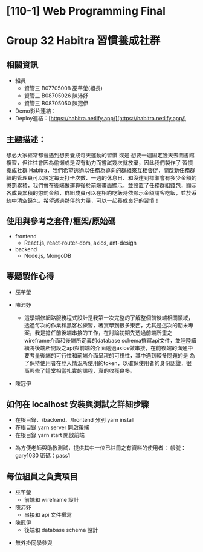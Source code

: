 # [110-1] Web Programming Final
# Group 32 Habitra 習慣養成社群

## 相關資訊
- 組員
    - 資管三 B07705008 巫芊瑩(組長)
    - 資管三 B08705026 陳沛妤
    - 資管三 B08705050 陳冠伊
- Demo影片連結：
- Deploy連結：[https://habitra.netlify.app/](https://habitra.netlify.app/)

## 主題描述：
想必大家經常都會遇到想要養成每天運動的習慣 或是 想要一週固定幾天去圖書館複習，但往往會因為偷懶或是沒有動力而嘗試幾次就放棄，因此我們製作了 習慣養成社群 Habitra，我們希望透過以任務為導向的群組來互相督促，開啟新任務群組的管理員可以設定每天打卡次數、一週的休息日、和沒達到標準會有多少金額的懲罰累積，我們會在後端做運算後於前端畫面顯示，並設置了任務群組錢包，顯示各成員累積的懲罰金額，群組成員可以在相約吃飯時依顯示金額請客吃飯，並於系統中清空錢包。希望透過夥伴的力量，可以一起養成良好的習慣！

## 使用與參考之套件/框架/原始碼
- frontend
    - React.js, react-router-dom, axios, ant-design
- backend
    - Node.js, MongoDB

## 專題製作心得
- 巫芊瑩

- 陳沛妤
    - 這學期修網路服務程式設計是我第一次完整的了解整個前後端相關領域，透過每次的作業和黑客松練習，著實學到很多東西，尤其是這次的期末專案，我是擔任前後端串接的工作，在討論初期先透過前端所畫之wireframe介面和後端所定義的database schema撰寫api文件，並陸陸續續將後端所開設之api與前端的介面透過axios做串接，在前後端的溝通中要考量後端的可行性和前端介面呈現的可視性，其中遇到較多問題的是 為了保持使用者在登入情況所使用的token，以確保使用者的身份認證，很高興修了這堂相當扎實的課程，真的收穫良多。
- 陳冠伊

## 如何在 localhost 安裝與測試之詳細步驟
- 在根目錄、/backend、/frontend 分別 yarn install
- 在根目錄 yarn server 開啟後端
- 在根目錄 yarn start 開啟前端

* 為方便老師與助教測試，提供其中一位已註冊之有資料的使用者：
    帳號：gary1030
    密碼：pass1

## 每位組員之負責項目
- 巫芊瑩
    - 前端和 wireframe 設計
- 陳沛妤
    - 串接和 api 文件撰寫
- 陳冠伊
    - 後端和 database schema 設計
* 無外掛同學參與
